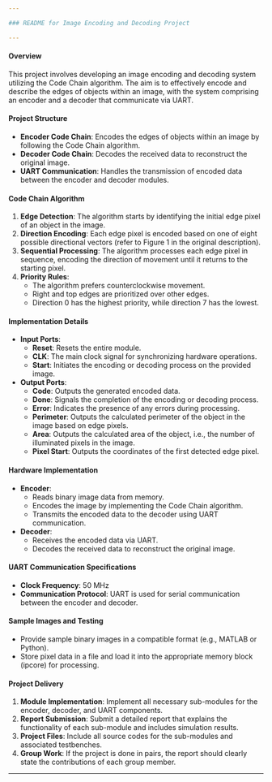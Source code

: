 ```yaml
---

### README for Image Encoding and Decoding Project

---
```


#### Overview

This project involves developing an image encoding and decoding system utilizing the Code Chain algorithm. The aim is to effectively encode and describe the edges of objects within an image, with the system comprising an encoder and a decoder that communicate via UART.

#### Project Structure

- **Encoder Code Chain**: Encodes the edges of objects within an image by following the Code Chain algorithm.
- **Decoder Code Chain**: Decodes the received data to reconstruct the original image.
- **UART Communication**: Handles the transmission of encoded data between the encoder and decoder modules.

#### Code Chain Algorithm

1. **Edge Detection**: The algorithm starts by identifying the initial edge pixel of an object in the image.
2. **Direction Encoding**: Each edge pixel is encoded based on one of eight possible directional vectors (refer to Figure 1 in the original description).
3. **Sequential Processing**: The algorithm processes each edge pixel in sequence, encoding the direction of movement until it returns to the starting pixel.
4. **Priority Rules**:
   - The algorithm prefers counterclockwise movement.
   - Right and top edges are prioritized over other edges.
   - Direction 0 has the highest priority, while direction 7 has the lowest.

#### Implementation Details

*   **Input Ports**:
    *   **Reset**: Resets the entire module.
    *   **CLK**: The main clock signal for synchronizing hardware operations.
    *   **Start**: Initiates the encoding or decoding process on the provided image.
*   **Output Ports**:
    *   **Code**: Outputs the generated encoded data.
    *   **Done**: Signals the completion of the encoding or decoding process.
    *   **Error**: Indicates the presence of any errors during processing.
    *   **Perimeter**: Outputs the calculated perimeter of the object in the image based on edge pixels.
    *   **Area**: Outputs the calculated area of the object, i.e., the number of illuminated pixels in the image.
    *   **Pixel Start**: Outputs the coordinates of the first detected edge pixel.

#### Hardware Implementation

*   **Encoder**:
    *   Reads binary image data from memory.
    *   Encodes the image by implementing the Code Chain algorithm.
    *   Transmits the encoded data to the decoder using UART communication.
*   **Decoder**:
    *   Receives the encoded data via UART.
    *   Decodes the received data to reconstruct the original image.

#### UART Communication Specifications

*   **Clock Frequency**: 50 MHz
*   **Communication Protocol**: UART is used for serial communication between the encoder and decoder.

#### Sample Images and Testing

*   Provide sample binary images in a compatible format (e.g., MATLAB or Python).
*   Store pixel data in a file and load it into the appropriate memory block (ipcore) for processing.

#### Project Delivery

1.  **Module Implementation**: Implement all necessary sub-modules for the encoder, decoder, and UART components.
2.  **Report Submission**: Submit a detailed report that explains the functionality of each sub-module and includes simulation results.
3.  **Project Files**: Include all source codes for the sub-modules and associated testbenches.
4.  **Group Work**: If the project is done in pairs, the report should clearly state the contributions of each group member.

---
